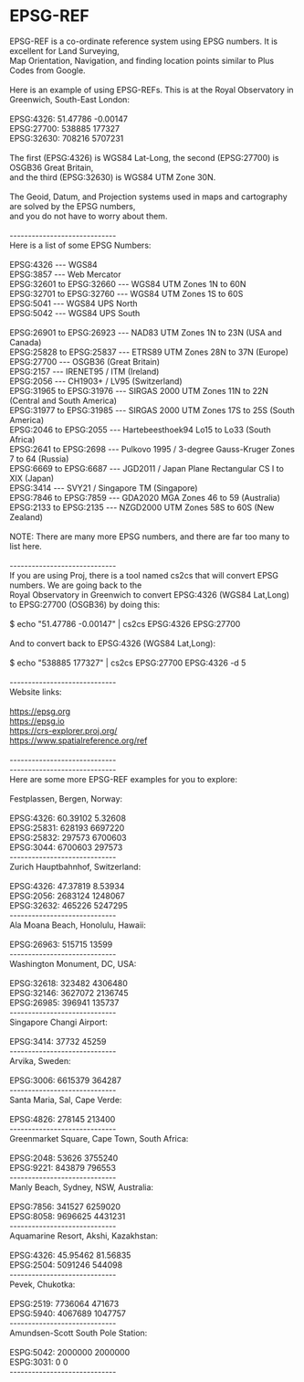 # EPSG-REF

EPSG-REF is a co-ordinate reference system using EPSG numbers. It is excellent for Land Surveying,<br>
Map Orientation, Navigation, and finding location points similar to Plus Codes from Google.<br>
<br>
Here is an example of using EPSG-REFs. This is at the Royal Observatory in Greenwich, South-East London:<br>
<br>
EPSG:4326: 51.47786 -0.00147<br>
EPSG:27700: 538885 177327<br>
EPSG:32630: 708216 5707231<br>
<br>
The first (EPSG:4326) is WGS84 Lat-Long, the second (EPSG:27700) is OSGB36 Great Britain,<br>
and the third (EPSG:32630) is WGS84 UTM Zone 30N.<br>
<br>
The Geoid, Datum, and Projection systems used in maps and cartography are solved by the EPSG numbers,<br>
and you do not have to worry about them.<br>
<br>
-----------------------------<br>
Here is a list of some EPSG Numbers:<br>
<br>
EPSG:4326 --- WGS84<br>
EPSG:3857 --- Web Mercator<br>
EPSG:32601 to EPSG:32660 --- WGS84 UTM Zones 1N to 60N<br>
EPSG:32701 to EPSG:32760 --- WGS84 UTM Zones 1S to 60S<br>
EPSG:5041 --- WGS84 UPS North<br>
EPSG:5042 --- WGS84 UPS South<br>
<br>
EPSG:26901 to EPSG:26923 --- NAD83 UTM Zones 1N to 23N (USA and Canada)<br>
EPSG:25828 to EPSG:25837 --- ETRS89 UTM Zones 28N to 37N (Europe)<br>
EPSG:27700 --- OSGB36 (Great Britain)<br>
EPSG:2157 --- IRENET95 / ITM (Ireland)<br>
EPSG:2056 --- CH1903+ / LV95 (Switzerland)<br>
EPSG:31965 to EPSG:31976 --- SIRGAS 2000 UTM Zones 11N to 22N (Central and South America)<br>
EPSG:31977 to EPSG:31985 --- SIRGAS 2000 UTM Zones 17S to 25S (South America)<br>
EPSG:2046 to EPSG:2055 --- Hartebeesthoek94 Lo15 to Lo33 (South Africa)<br>
EPSG:2641 to EPSG:2698 --- Pulkovo 1995 / 3-degree Gauss-Kruger Zones 7 to 64 (Russia)<br>
EPSG:6669 to EPSG:6687 --- JGD2011 / Japan Plane Rectangular CS I to XIX (Japan)<br>
EPSG:3414 --- SVY21 / Singapore TM (Singapore)<br>
EPSG:7846 to EPSG:7859 --- GDA2020 MGA Zones 46 to 59 (Australia)<br>
EPSG:2133 to EPSG:2135 --- NZGD2000 UTM Zones 58S to 60S (New Zealand)<br>
<br>
NOTE: There are many more EPSG numbers, and there are far too many to list here.<br>
<br>
-----------------------------<br>
If you are using Proj, there is a tool named cs2cs that will convert EPSG numbers. We are going back to the<br>
Royal Observatory in Greenwich to convert EPSG:4326 (WGS84 Lat,Long) to EPSG:27700 (OSGB36) by doing this:<br>
<br>
$ echo "51.47786 -0.00147" | cs2cs EPSG:4326 EPSG:27700<br>
<br>
And to convert back to EPSG:4326 (WGS84 Lat,Long):<br>
<br>
$ echo "538885 177327" | cs2cs EPSG:27700 EPSG:4326 -d 5<br>
<br>
-----------------------------<br>
Website links:<br>
<br>
https://epsg.org<br>
https://epsg.io<br>
https://crs-explorer.proj.org/<br>
https://www.spatialreference.org/ref<br>
<br>
-----------------------------<br>
-----------------------------<br>
Here are some more EPSG-REF examples for you to explore:<br>
<br>
Festplassen, Bergen, Norway:<br>
<br>
EPSG:4326: 60.39102 5.32608<br>
EPSG:25831: 628193 6697220<br>
EPSG:25832: 297573 6700603<br>
EPSG:3044: 6700603 297573<br>
-----------------------------<br>
Zurich Hauptbahnhof, Switzerland:<br>
<br>
EPSG:4326: 47.37819 8.53934<br>
EPSG:2056: 2683124 1248067<br>
EPSG:32632: 465226 5247295<br>
-----------------------------<br>
Ala Moana Beach, Honolulu, Hawaii:<br>
<br>
EPSG:26963: 515715 13599<br>
-----------------------------<br>
Washington Monument, DC, USA:<br>
<br>
EPSG:32618: 323482 4306480<br>
EPSG:32146: 3627072 2136745<br>
EPSG:26985: 396941 135737<br>
-----------------------------<br>
Singapore Changi Airport:<br>
<br>
EPSG:3414: 37732 45259<br>
-----------------------------<br>
Arvika, Sweden:<br>
<br>
EPSG:3006: 6615379 364287<br>
-----------------------------<br>
Santa Maria, Sal, Cape Verde:<br>
<br>
EPSG:4826: 278145 213400<br>
-----------------------------<br>
Greenmarket Square, Cape Town, South Africa:<br>
<br>
EPSG:2048: 53626 3755240<br>
EPSG:9221: 843879 796553<br>
-----------------------------<br>
Manly Beach, Sydney, NSW, Australia:<br>
<br>
EPSG:7856: 341527 6259020<br>
EPSG:8058: 9696625 4431231<br>
-----------------------------<br>
Aquamarine Resort, Akshi, Kazakhstan:<br>
<br>
EPSG:4326: 45.95462 81.56835<br>
EPSG:2504: 5091246 544098<br>
-----------------------------<br>
Pevek, Chukotka:<br>
<br>
EPSG:2519: 7736064 471673<br>
EPSG:5940: 4067689 1047757<br>
-----------------------------<br>
Amundsen-Scott South Pole Station:<br>
<br>
ESPG:5042: 2000000 2000000<br>
ESPG:3031: 0 0<br>
-----------------------------<br>
<br>
<br>

